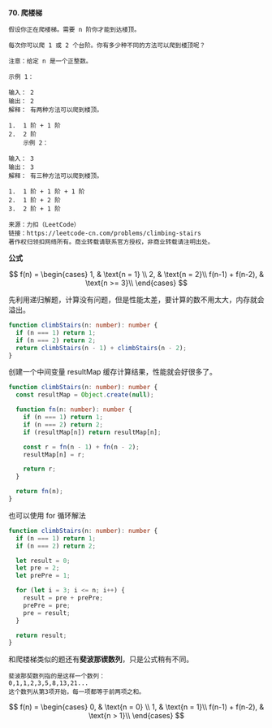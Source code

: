 **70. 爬楼梯**

```
假设你正在爬楼梯。需要 n 阶你才能到达楼顶。

每次你可以爬 1 或 2 个台阶。你有多少种不同的方法可以爬到楼顶呢？

注意：给定 n 是一个正整数。

示例 1：

输入： 2
输出： 2
解释： 有两种方法可以爬到楼顶。

1.  1 阶 + 1 阶
2.  2 阶
    示例 2：

输入： 3
输出： 3
解释： 有三种方法可以爬到楼顶。

1.  1 阶 + 1 阶 + 1 阶
2.  1 阶 + 2 阶
3.  2 阶 + 1 阶

来源：力扣（LeetCode）
链接：https://leetcode-cn.com/problems/climbing-stairs
著作权归领扣网络所有。商业转载请联系官方授权，非商业转载请注明出处。
```

**公式**

$$
  f(n) =
  \begin{cases}
  1,  & \text{n = 1} \\
  2, & \text{n = 2}\\
  f(n-1) + f(n-2), & \text{n >= 3}\\
  \end{cases}
$$

先利用递归解题，计算没有问题，但是性能太差，要计算的数不用太大，内存就会溢出。

```ts
function climbStairs(n: number): number {
  if (n === 1) return 1;
  if (n === 2) return 2;
  return climbStairs(n - 1) + climbStairs(n - 2);
}
```

创建一个中间变量 resultMap 缓存计算结果，性能就会好很多了。

```ts
function climbStairs(n: number): number {
  const resultMap = Object.create(null);

  function fn(n: number): number {
    if (n === 1) return 1;
    if (n === 2) return 2;
    if (resultMap[n]) return resultMap[n];

    const r = fn(n - 1) + fn(n - 2);
    resultMap[n] = r;

    return r;
  }

  return fn(n);
}
```

也可以使用 for 循环解法

```ts
function climbStairs(n: number): number {
  if (n === 1) return 1;
  if (n === 2) return 2;

  let result = 0;
  let pre = 2;
  let prePre = 1;

  for (let i = 3; i <= n; i++) {
    result = pre + prePre;
    prePre = pre;
    pre = result;
  }

  return result;
}
```

和爬楼梯类似的题还有**斐波那锲数列**，只是公式稍有不同。

```
斐波那契数列指的是这样一个数列：
0,1,1,2,3,5,8,13,21...
这个数列从第3项开始，每一项都等于前两项之和。
```

$$
  f(n) =
  \begin{cases}
  0,  & \text{n = 0} \\
  1, & \text{n = 1}\\
  f(n-1) + f(n-2), & \text{n > 1}\\
  \end{cases}
$$
